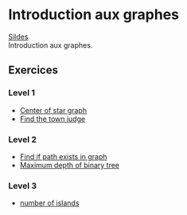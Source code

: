 # Introduction aux graphes
[Sildes](https://github.com/INSAlgo/INSAlgo-2022-2023/blob/main/10%20-%20Graphes/Cours%2010%20-%20Graphes.pdf)</br>
Introduction aux graphes.
## Exercices
### Level 1
- [Center of star graph](https://leetcode.com/problems/find-center-of-star-graph/)
- [Find the town judge](https://leetcode.com/problems/find-the-town-judge/)
### Level 2
- [Find if path exists in graph](https://leetcode.com/problems/find-if-path-exists-in-graph/)
- [Maximum depth of binary tree](https://leetcode.com/problems/maximum-depth-of-binary-tree/)
### Level 3
- [number of islands](https://leetcode.com/problems/number-of-islands/)
